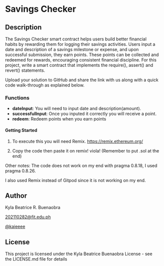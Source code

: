 # Savings Checker

## Description
The Savings Checker smart contract helps users build better financial habits by rewarding them for logging their savings activities. Users input a date and description of a savings milestone or expense, and upon successful submission, they earn points. These points can be collected and redeemed for rewards, encouraging consistent financial discipline.
For this project, write a smart contract that implements the require(), assert() and revert() statements.

Upload your solution to GitHub and share the link with us along with a quick code walk-through as explained below.

### Functions
- **dateInput**: You will need to input date and description(amount).
- **successfulInput**: Once you inputed it correctly you will receive a point.
- **redeem**: Redeem points when you earn points

#### Getting Started
1. To execute this you will need Remix. https://remix.ethereum.org/

2. Copy the code then paste it on remix! viola! (Remember to put .sol at the end)

Other notes: 
The code does not work on my end with pragma 0.8.18, I used pragma  0.8.26.

I also used Remix instead of Gitpod since it is not working on my end.


## Author
Kyla Beatrice R. Buenaobra

202110282@fit.edu.ph

[@kaieeee](https://www.facebook.com/KylaBeatriceeee)

## License
This project is licensed under the Kyla Beatrice Buenaobra License - see the LICENSE.md file for details
